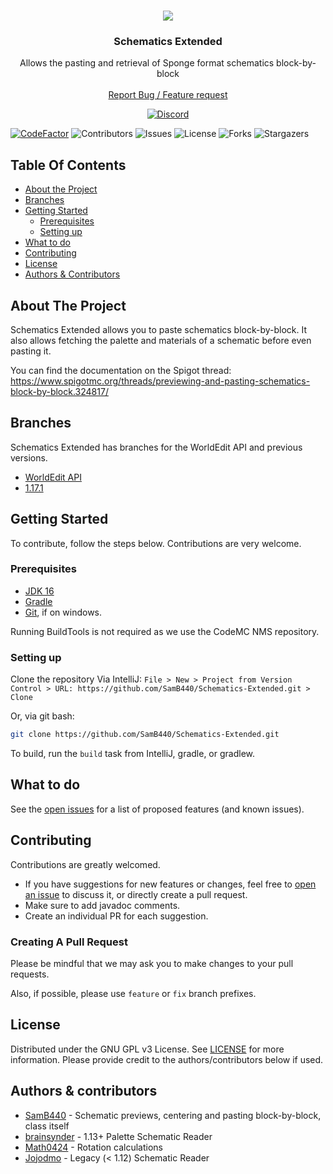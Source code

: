 <br/>
<p align="center">
  <img src="https://www.convallyria.com/images/schematicsgif.gif">
  <h3 align="center">Schematics Extended</h3>

  <p align="center">
    Allows the pasting and retrieval of Sponge format schematics block-by-block
    <br/>
    <br/>
    <a href="https://github.com/SamB440/Schematics-Extended/issues">Report Bug / Feature request</a>
  </p>

  <center>
    <a href="https://discord.gg/convallyria">
      <img alt="Discord" src="https://img.shields.io/discord/282242806695591938">
    </a>
  </center>
</p>

[![CodeFactor](https://www.codefactor.io/repository/github/samb440/schematics-extended/badge/master)](https://www.codefactor.io/repository/github/samb440/schematics-extended/overview/master) ![Contributors](https://img.shields.io/github/contributors/SamB440/Schematics-Extended?color=dark-green) ![Issues](https://img.shields.io/github/issues/SamB440/Schematics-Extended) ![License](https://img.shields.io/github/license/SamB440/Schematics-Extended)
![Forks](https://img.shields.io/github/forks/SamB440/Schematics-Extended?style=social) ![Stargazers](https://img.shields.io/github/stars/SamB440/Schematics-Extended?style=social)

## Table Of Contents

* [About the Project](#about-the-project)
* [Branches](#branches)
* [Getting Started](#getting-started)
    * [Prerequisites](#prerequisites)
    * [Setting up](#setting-up)
* [What to do](#what-to-do)
* [Contributing](#contributing)
* [License](#license)
* [Authors & Contributors](#authors--contributors)

## About The Project

Schematics Extended allows you to paste schematics block-by-block. It also allows fetching the palette and materials of a schematic before even pasting it.

You can find the documentation on the Spigot thread: https://www.spigotmc.org/threads/previewing-and-pasting-schematics-block-by-block.324817/

## Branches

Schematics Extended has branches for the WorldEdit API and previous versions.
* [WorldEdit API](https://github.com/SamB440/Schematics-Extended/tree/worldedit-api)
* [1.17.1](https://github.com/SamB440/Schematics-Extended/tree/ver/1.17.1)

## Getting Started

To contribute, follow the steps below. Contributions are very welcome.

### Prerequisites

* [JDK 16](https://adoptium.net/)
* [Gradle](https://gradle.org/)
* [Git](https://gitforwindows.org/), if on windows.

Running BuildTools is not required as we use the CodeMC NMS repository.

### Setting up

Clone the repository
Via IntelliJ:
```File > New > Project from Version Control > URL: https://github.com/SamB440/Schematics-Extended.git > Clone```

Or, via git bash:
```sh
git clone https://github.com/SamB440/Schematics-Extended.git
```

To build, run the `build` task from IntelliJ, gradle, or gradlew.

## What to do

See the [open issues](https://github.com/SamB440/Schematics-Extended/issues) for a list of proposed features (and known issues).

## Contributing

Contributions are greatly welcomed.
* If you have suggestions for new features or changes, feel free to [open an issue](https://github.com/SamB440/Schematics-Extended/issues/new) to discuss it, or directly create a pull request.
* Make sure to add javadoc comments.
* Create an individual PR for each suggestion.

### Creating A Pull Request

Please be mindful that we may ask you to make changes to your pull requests.

Also, if possible, please use `feature` or `fix` branch prefixes.

## License

Distributed under the GNU GPL v3 License. See [LICENSE](https://github.com/SamB440/Schematics-Extended/blob/main/LICENSE.md) for more information.
Please provide credit to the authors/contributors below if used.

## Authors & contributors

* [SamB440](https://github.com/SamB440) - Schematic previews, centering and pasting block-by-block, class itself
* [brainsynder](https://github.com/brainsynder-Dev) - 1.13+ Palette Schematic Reader
* [Math0424](https://github.com/Math0424) - Rotation calculations
* [Jojodmo](https://github.com/jojodmo) - Legacy (< 1.12) Schematic Reader